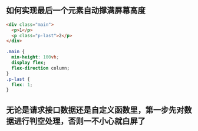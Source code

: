## 如何实现最后一个元素自动撑满屏幕高度

```html
<div class="main">
  <p>1</p>
  <p class="p-last">2</p>
</div>
```

```css
.main {
  min-height: 100vh;
  display flex;
  flex-direction column;
}
.p-last {
  flex: 1;
}
```

## 无论是请求接口数据还是自定义函数里，第一步先对数据进行判空处理，否则一不小心就白屏了
